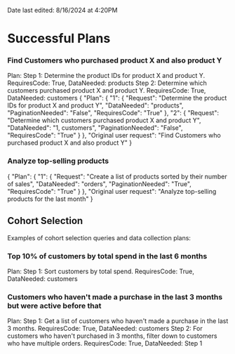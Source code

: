 Date last edited: 8/16/2024 at 4:20PM

# Successful Plans

### Find Customers who purchased product X and also product Y
Plan:
Step 1: Determine the product IDs for product X and product Y. RequiresCode: True, DataNeeded: products
Step 2: Determine which customers purchased product X and product Y. RequiresCode: True, DataNeeded: customers
{
    "Plan": {
        "1": {
            "Request": "Determine the product IDs for product X and product Y",
            "DataNeeded": "products",
            "PaginationNeeded": "False",
            "RequiresCode": "True"
        },
        "2": {
            "Request": "Determine which customers purchased product X and product Y",
            "DataNeeded": "1, customers",
            "PaginationNeeded": "False",
            "RequiresCode": "True"
        }
    },
    "Original user request": "Find Customers who purchased product X and also product Y"
}

### Analyze top-selling products
{
    "Plan": {
        "1": {
            "Request": "Create a list of products sorted by their number of sales",
            "DataNeeded": "orders",
            "PaginationNeeded": "True",
            "RequiresCode": "True"
        }
    },
    "Original user request": "Analyze top-selling products for the last month"
}

## Cohort Selection
Examples of cohort selection queries and data collection plans:
### Top 10% of customers by total spend in the last 6 months
Plan:
Step 1: Sort customers by total spend. RequiresCode: True, DataNeeded: customers
### Customers who haven't made a purchase in the last 3 months but were active before that
Plan:
Step 1: Get a list of customers who haven't made a purchase in the last 3 months. RequiresCode: True, DataNeeded: customers
Step 2: For customers who haven't purchased in 3 months, filter down to customers who have multiple orders. RequiresCode: True, DataNeeded: Step 1
